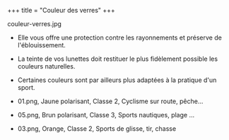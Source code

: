+++
title = "Couleur des verres"
+++

couleur-verres.jpg

* Elle vous offre une protection contre les rayonnements et préserve de l'éblouissement. 
* La teinte de vos lunettes doit restituer le plus fidèlement possible les couleurs naturelles.
* Certaines couleurs sont par ailleurs plus adaptées à la pratique d'un sport.

* 01.png, Jaune polarisant, Classe 2, Cyclisme sur route, pêche...
 
* 05.png, Brun polarisant, Classe 3, Sports nautiques, plage ...
 
* 03.png, Orange, Classe 2, Sports de glisse, tir, chasse
